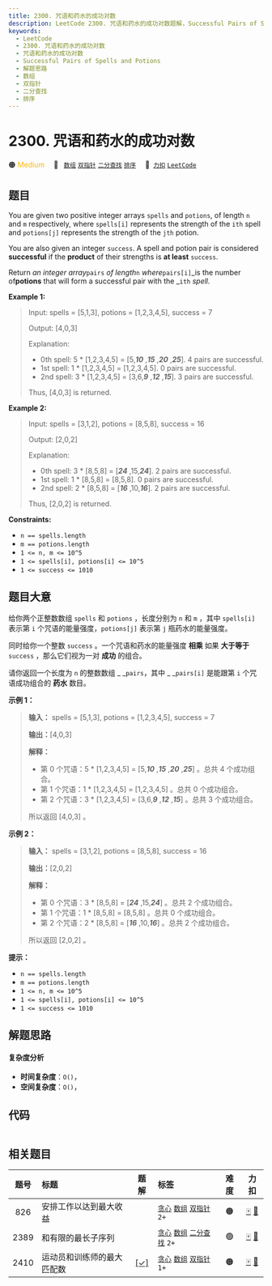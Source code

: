 ```yaml
---
title: 2300. 咒语和药水的成功对数
description: LeetCode 2300. 咒语和药水的成功对数题解，Successful Pairs of Spells and Potions，包含解题思路、复杂度分析以及完整的 JavaScript 代码实现。
keywords:
  - LeetCode
  - 2300. 咒语和药水的成功对数
  - 咒语和药水的成功对数
  - Successful Pairs of Spells and Potions
  - 解题思路
  - 数组
  - 双指针
  - 二分查找
  - 排序
---
```


# 2300. 咒语和药水的成功对数

🟠 <font color=#ffb800>Medium</font>&emsp; 🔖&ensp; [`数组`](/tag/array.md) [`双指针`](/tag/two-pointers.md) [`二分查找`](/tag/binary-search.md) [`排序`](/tag/sorting.md)&emsp; 🔗&ensp;[`力扣`](https://leetcode.cn/problems/successful-pairs-of-spells-and-potions) [`LeetCode`](https://leetcode.com/problems/successful-pairs-of-spells-and-potions)

## 题目

You are given two positive integer arrays `spells` and `potions`, of length
`n` and `m` respectively, where `spells[i]` represents the strength of the
`ith` spell and `potions[j]` represents the strength of the `jth` potion.

You are also given an integer `success`. A spell and potion pair is considered
**successful** if the **product** of their strengths is **at least**
`success`.

Return _an integer array_`pairs` _of length_`n` _where_`pairs[i]`_is the
number of**potions** that will form a successful pair with the _`ith` _spell._



**Example 1:**

> Input: spells = [5,1,3], potions = [1,2,3,4,5], success = 7
> 
> Output: [4,0,3]
> 
> Explanation:
> - 0th spell: 5 * [1,2,3,4,5] = [5,_**10**_ ,_**15**_ ,_**20**_ ,_**25**_]. 4 pairs are successful.
> - 1st spell: 1 * [1,2,3,4,5] = [1,2,3,4,5]. 0 pairs are successful.
> - 2nd spell: 3 * [1,2,3,4,5] = [3,6,_**9**_ ,_**12**_ ,_**15**_]. 3 pairs are successful.
> 
> Thus, [4,0,3] is returned.

**Example 2:**

> Input: spells = [3,1,2], potions = [8,5,8], success = 16
> 
> Output: [2,0,2]
> 
> Explanation:
> - 0th spell: 3 * [8,5,8] = [_**24**_ ,15,_**24**_]. 2 pairs are successful.
> - 1st spell: 1 * [8,5,8] = [8,5,8]. 0 pairs are successful. 
> - 2nd spell: 2 * [8,5,8] = [**_16_** ,10,_**16**_]. 2 pairs are successful. 
> 
> Thus, [2,0,2] is returned.

**Constraints:**

  * `n == spells.length`
  * `m == potions.length`
  * `1 <= n, m <= 10^5`
  * `1 <= spells[i], potions[i] <= 10^5`
  * `1 <= success <= 1010`


## 题目大意

给你两个正整数数组 `spells` 和 `potions` ，长度分别为 `n` 和 `m` ，其中 `spells[i]` 表示第 `i`
个咒语的能量强度，`potions[j]` 表示第 `j` 瓶药水的能量强度。

同时给你一个整数 `success` 。一个咒语和药水的能量强度 **相乘** 如果 **大于等于**  `success` ，那么它们视为一对
**成功**  的组合。

请你返回一个长度为 `n` 的整数数组 _ _`pairs`，其中 _ _`pairs[i]` 是能跟第 `i` 个咒语成功组合的 **药水**  数目。



**示例 1：**

> 
> 
> 
> 
> 
> **输入：** spells = [5,1,3], potions = [1,2,3,4,5], success = 7
> 
> **输出：**[4,0,3]
> 
> **解释：**
> - 第 0 个咒语：5 * [1,2,3,4,5] = [5,_**10**_ ,_**15**_ ,_**20**_ ,_**25**_] 。总共 4 个成功组合。
> - 第 1 个咒语：1 * [1,2,3,4,5] = [1,2,3,4,5] 。总共 0 个成功组合。
> - 第 2 个咒语：3 * [1,2,3,4,5] = [3,6,_**9**_ ,_**12**_ ,_**15**_] 。总共 3 个成功组合。
> 
> 所以返回 [4,0,3] 。
> 
> 

**示例 2：**

> 
> 
> 
> 
> 
> **输入：** spells = [3,1,2], potions = [8,5,8], success = 16
> 
> **输出：**[2,0,2]
> 
> **解释：**
> - 第 0 个咒语：3 * [8,5,8] = [_**24**_ ,15,_**24**_] 。总共 2 个成功组合。
> - 第 1 个咒语：1 * [8,5,8] = [8,5,8] 。总共 0 个成功组合。
> - 第 2 个咒语：2 * [8,5,8] = [_**16**_ ,10,_**16**_] 。总共 2 个成功组合。
> 
> 所以返回 [2,0,2] 。
> 
> 



**提示：**

  * `n == spells.length`
  * `m == potions.length`
  * `1 <= n, m <= 10^5`
  * `1 <= spells[i], potions[i] <= 10^5`
  * `1 <= success <= 1010`


## 解题思路

#### 复杂度分析

- **时间复杂度**：`O()`，
- **空间复杂度**：`O()`，

## 代码

```javascript

```

## 相关题目

<!-- prettier-ignore -->
| 题号 | 标题 | 题解 | 标签 | 难度 | 力扣 |
| :------: | :------ | :------: | :------ | :------: | :------: |
| 826 | 安排工作以达到最大收益 |  |  [`贪心`](/tag/greedy.md) [`数组`](/tag/array.md) [`双指针`](/tag/two-pointers.md) `2+` | 🟠 | [🀄️](https://leetcode.cn/problems/most-profit-assigning-work) [🔗](https://leetcode.com/problems/most-profit-assigning-work) |
| 2389 | 和有限的最长子序列 |  |  [`贪心`](/tag/greedy.md) [`数组`](/tag/array.md) [`二分查找`](/tag/binary-search.md) `2+` | 🟢 | [🀄️](https://leetcode.cn/problems/longest-subsequence-with-limited-sum) [🔗](https://leetcode.com/problems/longest-subsequence-with-limited-sum) |
| 2410 | 运动员和训练师的最大匹配数 | [[✓]](/problem/2410.md) |  [`贪心`](/tag/greedy.md) [`数组`](/tag/array.md) [`双指针`](/tag/two-pointers.md) `1+` | 🟠 | [🀄️](https://leetcode.cn/problems/maximum-matching-of-players-with-trainers) [🔗](https://leetcode.com/problems/maximum-matching-of-players-with-trainers) |